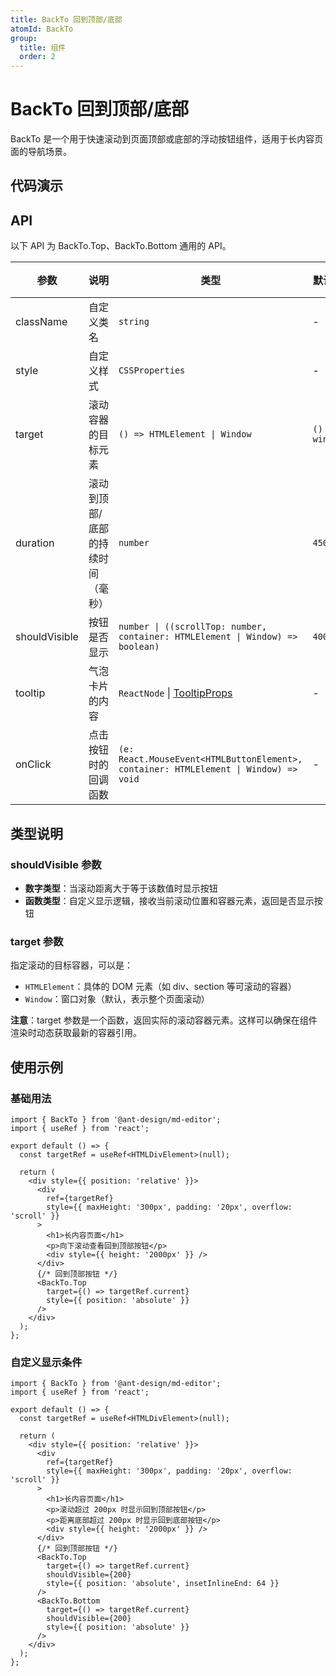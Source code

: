```yaml
---
title: BackTo 回到顶部/底部
atomId: BackTo
group:
  title: 组件
  order: 2
---
```


# BackTo 回到顶部/底部

BackTo 是一个用于快速滚动到页面顶部或底部的浮动按钮组件，适用于长内容页面的导航场景。

## 代码演示

<code src="../demos/back-to.tsx" background="var(--main-bg-color)" iframe=540></code>

## API

以下 API 为 BackTo.Top、BackTo.Bottom 通用的 API。

| 参数          | 说明                              | 类型                                                                           | 默认值         | 版本 |
| ------------- | --------------------------------- | ------------------------------------------------------------------------------ | -------------- | ---- |
| className     | 自定义类名                        | `string`                                                                       | -              | -    |
| style         | 自定义样式                        | `CSSProperties`                                                                | -              | -    |
| target        | 滚动容器的目标元素                | `() => HTMLElement \| Window`                                                  | `() => window` | -    |
| duration      | 滚动到顶部/底部的持续时间（毫秒） | `number`                                                                       | `450`          | -    |
| shouldVisible | 按钮是否显示                      | `number \| ((scrollTop: number, container: HTMLElement \| Window) => boolean)` | `400`          | -    |
| tooltip       | 气泡卡片的内容                    | `ReactNode` \| [TooltipProps](https://ant.design/components/tooltip-cn#api)    | -              | -    |
| onClick       | 点击按钮时的回调函数              | `(e: React.MouseEvent<HTMLButtonElement>, container: HTMLElement \| Window) => void`                    | -              | -    |

## 类型说明

### shouldVisible 参数

- **数字类型**：当滚动距离大于等于该数值时显示按钮
- **函数类型**：自定义显示逻辑，接收当前滚动位置和容器元素，返回是否显示按钮

### target 参数

指定滚动的目标容器，可以是：

- `HTMLElement`：具体的 DOM 元素（如 div、section 等可滚动的容器）
- `Window`：窗口对象（默认，表示整个页面滚动）

**注意**：target 参数是一个函数，返回实际的滚动容器元素。这样可以确保在组件渲染时动态获取最新的容器引用。

## 使用示例

### 基础用法

```tsx
import { BackTo } from '@ant-design/md-editor';
import { useRef } from 'react';

export default () => {
  const targetRef = useRef<HTMLDivElement>(null);

  return (
    <div style={{ position: 'relative' }}>
      <div
        ref={targetRef}
        style={{ maxHeight: '300px', padding: '20px', overflow: 'scroll' }}
      >
        <h1>长内容页面</h1>
        <p>向下滚动查看回到顶部按钮</p>
        <div style={{ height: '2000px' }} />
      </div>
      {/* 回到顶部按钮 */}
      <BackTo.Top
        target={() => targetRef.current}
        style={{ position: 'absolute' }}
      />
    </div>
  );
};
```

### 自定义显示条件

```tsx
import { BackTo } from '@ant-design/md-editor';
import { useRef } from 'react';

export default () => {
  const targetRef = useRef<HTMLDivElement>(null);

  return (
    <div style={{ position: 'relative' }}>
      <div
        ref={targetRef}
        style={{ maxHeight: '300px', padding: '20px', overflow: 'scroll' }}
      >
        <h1>长内容页面</h1>
        <p>滚动超过 200px 时显示回到顶部按钮</p>
        <p>距离底部超过 200px 时显示回到底部按钮</p>
        <div style={{ height: '2000px' }} />
      </div>
      {/* 回到顶部按钮 */}
      <BackTo.Top
        target={() => targetRef.current}
        shouldVisible={200}
        style={{ position: 'absolute', insetInlineEnd: 64 }}
      />
      <BackTo.Bottom
        target={() => targetRef.current}
        shouldVisible={200}
        style={{ position: 'absolute' }}
      />
    </div>
  );
};
```
